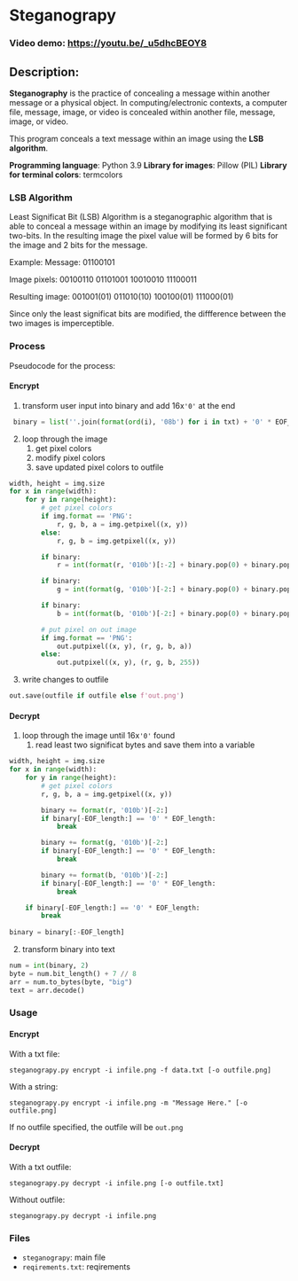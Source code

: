 # Steganograpy
### Video demo: https://youtu.be/_u5dhcBEOY8
## Description:
__Steganography__ is the practice of concealing a message within another message or a physical object.
In computing/electronic contexts, a computer file, message, image, or video is concealed within another file, message, image, or video.

This program conceals a text message within an image using the __LSB algorithm__.

**Programming language**: Python 3.9
**Library for images**: Pillow (PIL)
**Library for terminal colors**: termcolors

### LSB Algorithm
Least Significat Bit (LSB) Algorithm is a steganographic algorithm that is able to conceal a message within an image by modifying its least significant two-bits.
In the resulting image the pixel value will be formed by 6 bits for the image and 2 bits for the message.

Example:
Message:
01100101

Image pixels:
00100110 01101001 10010010 11100011

Resulting image:
001001(01) 011010(10) 100100(01) 111000(01)

Since only the least significat bits are modified, the diffference between the two images is imperceptible.

### Process
Pseudocode for the process:
#### Encrypt
1. transform user input into binary and add 16x`'0'` at the end
```python
 binary = list(''.join(format(ord(i), '08b') for i in txt) + '0' * EOF_length)
```
2. loop through the image
    1. get pixel colors
    2. modify pixel colors
    3. save updated pixel colors to outfile
```python
width, height = img.size
for x in range(width):
    for y in range(height):
        # get pixel colors
        if img.format == 'PNG':
            r, g, b, a = img.getpixel((x, y))
        else:
            r, g, b = img.getpixel((x, y))

        if binary:
            r = int(format(r, '010b')[:-2] + binary.pop(0) + binary.pop(0), 2)

        if binary:
            g = int(format(g, '010b')[-2:] + binary.pop(0) + binary.pop(0), 2)

        if binary:
            b = int(format(b, '010b')[-2:] + binary.pop(0) + binary.pop(0), 2)

        # put pixel on out image
        if img.format == 'PNG':
            out.putpixel((x, y), (r, g, b, a))
        else:
            out.putpixel((x, y), (r, g, b, 255))
```
3. write changes to outfile
```python
out.save(outfile if outfile else f'out.png')
```
#### Decrypt
1. loop through the image until 16x`'0'` found
    1. read least two significat bytes and save them into a variable
```python
width, height = img.size
for x in range(width):
    for y in range(height):
        # get pixel colors
        r, g, b, a = img.getpixel((x, y))

        binary += format(r, '010b')[-2:]
        if binary[-EOF_length:] == '0' * EOF_length:
            break

        binary += format(g, '010b')[-2:]
        if binary[-EOF_length:] == '0' * EOF_length:
            break

        binary += format(b, '010b')[-2:]
        if binary[-EOF_length:] == '0' * EOF_length:
            break

    if binary[-EOF_length:] == '0' * EOF_length:
        break
 
binary = binary[:-EOF_length]
```
2. transform binary into text
```python
num = int(binary, 2)
byte = num.bit_length() + 7 // 8
arr = num.to_bytes(byte, "big")
text = arr.decode()
```

### Usage

#### Encrypt
With a txt file:
```
steganograpy.py encrypt -i infile.png -f data.txt [-o outfile.png]
```
With a string:
```
steganograpy.py encrypt -i infile.png -m "Message Here." [-o outfile.png]
```
If no outfile specified, the outfile will be `out.png`

#### Decrypt
With a txt outfile:
```
steganograpy.py decrypt -i infile.png [-o outfile.txt]
```
Without outfile:
```
steganograpy.py decrypt -i infile.png
```

### Files
- `steganograpy`: main file
- `reqirements.txt`: reqirements
